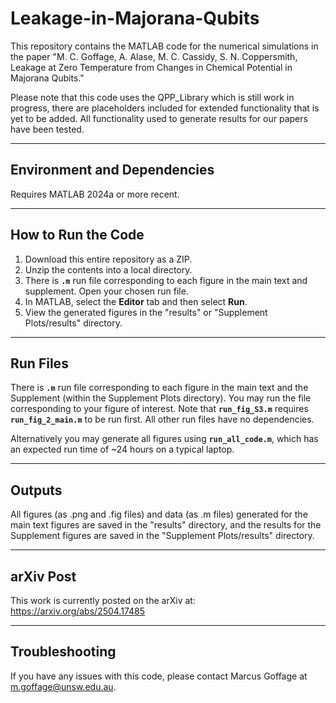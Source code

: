 # Leakage-in-Majorana-Qubits
This repository contains the MATLAB code for the numerical simulations in the paper "M. C. Goffage, A. Alase, M. C. Cassidy, S. N. Coppersmith, Leakage at Zero Temperature from Changes in Chemical Potential in Majorana Qubits."

Please note that this code uses the QPP_Library which is still work in progress, there are placeholders included for extended functionality that is yet to be added. All functionality used to generate results for our papers have been tested.

---

## Environment and Dependencies
Requires MATLAB 2024a or more recent.  

---

## How to Run the Code 
1. Download this entire repository as a ZIP. 
2. Unzip the contents into a local directory.  
3. There is **`.m`** run file corresponding to each figure in the main text and supplement. Open your chosen run file.  
4. In MATLAB, select the **Editor** tab and then select **Run**.  
5. View the generated figures in the "results" or "Supplement Plots/results" directory.

---

## Run Files 
There is **`.m`** run file corresponding to each figure in the main text and the Supplement (within the Supplement Plots directory). You may run the file corresponding to your figure of interest. Note that **`run_fig_S3.m`** requires **`run_fig_2_main.m`** to be run first. All other run files have no dependencies.  

Alternatively you may generate all figures using **`run_all_code.m`**, which has an expected run time of ~24 hours on a typical laptop.  

---

## Outputs
All figures (as .png and .fig files) and data (as .m files) generated for the main text figures are saved in the "results" directory, and the results for the Supplement figures are saved in the "Supplement Plots/results" directory. 

---
## arXiv Post
This work is currently posted on the arXiv at: https://arxiv.org/abs/2504.17485

---
## Troubleshooting

If you have any issues with this code, please contact Marcus Goffage at m.goffage@unsw.edu.au. 
